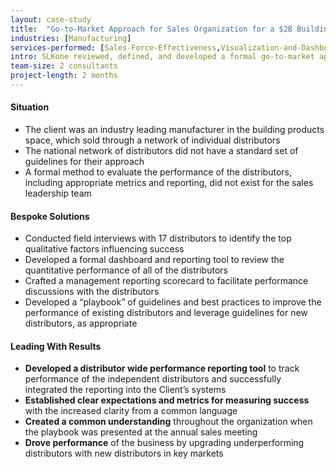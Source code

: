 ```yaml
---
layout: case-study
title:  "Go-to-Market Approach for Sales Organization for a $2B Building Products Manufacturer"
industries: [Manufacturing]
services-performed: [Sales-Force-Effectiveness,Visualization-and-Dashboarding,Vendor-and-System-Selection,Organizational-Design-and-Alignment,Procurement-and-Strategic-Sourcing]
intro: SLKone reviewed, defined, and developed a formal go-to-market approach for an independent distributor network for the sales organization of an industry leading building products manufacturer
team-size: 2 consultants
project-length: 2 months
---
```


#### Situation
- The client was an industry leading manufacturer in the building products space, which sold through a network of individual distributors
- The national network of distributors did not have a standard set of guidelines for their approach
- A formal method to evaluate the performance of the distributors, including appropriate metrics and reporting, did not exist for the sales leadership team

#### Bespoke Solutions
- Conducted field interviews with 17 distributors to identify the top qualitative factors influencing success
- Developed a formal dashboard and reporting tool to review the quantitative performance of all of the distributors
- Crafted a management reporting scorecard to facilitate performance discussions with the distributors
- Developed a “playbook” of guidelines and best practices to improve the performance of existing distributors and leverage guidelines for new distributors, as appropriate

#### Leading With Results
- **Developed a distributor wide performance reporting tool** to track performance of the independent distributors and successfully integrated the reporting into the Client’s systems
- **Established clear expectations and metrics for measuring success** with the increased clarity from a common language
- **Created a common understanding** throughout the organization when the playbook was presented at the annual sales meeting
- **Drove performance** of the business by upgrading underperforming distributors with new distributors in key markets
